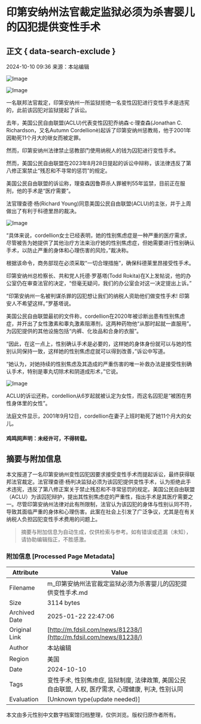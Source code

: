 # 印第安纳州法官裁定监狱必须为杀害婴儿的囚犯提供变性手术

## 正文 { data-search-exclude }


2024-10-10 09:36 来源：本站编辑

![Image](http://www.fdsil.com/file/upload/202409/12/234835891.jpg)

![Image](http://www.fdsil.com/file/upload/202410/09/000103441.jpg)

一名联邦法官裁定，印第安纳州一所监狱拒绝一名变性囚犯进行变性手术是违宪的，此前该囚犯对监狱提起了诉讼。

去年，美国公民自由联盟(ACLU)代表变性囚犯乔纳森·c·理查森(Jonathan C. Richardson，又名Autumn Cordellionè)起诉了印第安纳州惩教局，他于2001年因勒死11个月大的继女而被定罪。

然而，印第安纳州法律禁止惩教部门使用纳税人的钱为囚犯进行变性手术。

然而，美国公民自由联盟在2023年8月28日提起的诉讼中辩称，该法律违反了第八修正案禁止“残忍和不寻常的惩罚”的规定。

美国公民自由联盟的诉讼称，理查森因鲁莽杀人罪被判55年监禁，目前正在服刑，他的手术是“医疗需要”。

法官理查德·杨(Richard Young)同意美国公民自由联盟(ACLU)的主张，并于上周做出了有利于科德里昂的裁决。

![Image](http://www.fdsil.com/file/upload/202410/09/000103431.jpg)

“具体来说，cordellion女士已经表明，她的性别焦虑症是一种严重的医疗需求，尽管被告为她提供了其他治疗方法来治疗她的性别焦虑症，但她需要进行性别确认手术，以防止严重的身体和心理伤害的风险，”裁决称。

根据该命令，商务部现在必须采取“一切合理措施”，确保科德莱里昂接受性手术。

印第安纳州总检察长、共和党人托德·罗基塔(Todd Rokita)在X上发帖说，他的办公室仍在审查法官的决定，“但毫无疑问，我们的办公室会对这一决定提出上诉。”

“印第安纳州一名被判谋杀罪的囚犯想让我们的纳税人资助他们做变性手术! 印第安人不希望这样。”罗基塔说。

美国公民自由联盟最初的文件称，cordellion在2020年被诊断出患有性别焦虑症，并开出了女性激素和睾丸激素阻滞剂，这两种药物他“从那时起就一直服用”。为囚犯提供的其他设施包括“内裤、化妆品和合身的衣服”。

“因此，在这一点上，性别确认手术是必要的，这样她的身体身份就可以与她的性别认同保持一致，这样她的性别焦虑症就可以得到改善，”诉讼中写道。

“她认为，对她持续的性别焦虑及其造成的严重伤害的唯一补救办法是接受性别确认手术，特别是睾丸切除术和阴道成形术，”它说。

![Image](http://www.fdsil.com/file/upload/202410/09/000103571.jpg)

ACLU的诉讼还称，cordellion从6岁起就被认定为女性，而这名囚犯是“被困在男性身体里的女性”。

法庭文件显示，2001年9月12日，cordellion在妻子上班时勒死了她11个月大的女儿。

#### 鸡鸣网声明：未经许可，不得转载。
<!-- tcd_original_link http://m.fdsil.com/news/81238/ -->


## 摘要与附加信息

<!-- tcd_abstract -->
本文报道了一名印第安纳州变性囚犯因要求接受变性手术而提起诉讼，最终获得联邦法官裁定。法官理查德·杨判决监狱必须为该囚犯提供变性手术，认为拒绝此手术违宪，违反了第八修正案关于禁止残忍和不寻常惩罚的规定。美国公民自由联盟（ACLU）为该囚犯辩护，提出其性别焦虑症的严重性，指出手术是其医疗需要之一。尽管印第安纳州法律对此有所限制，法官认为该囚犯的身体与性别认同不符，导致其面临严重的身体和心理伤害。此案在社会上引发了广泛争议，尤其是在有关纳税人负担囚犯变性手术费用的问题上。
<!-- tcd_abstract_end -->

> 摘要与附加信息为自动生成，仅供检索与参考。如有错误或遗漏（未知），请协助编辑指正，不胜感激。

### 附加信息 [Processed Page Metadata]

| Attribute       | Value                                  |
|-----------------|----------------------------------------|
| Filename        | m_印第安纳州法官裁定监狱必须为杀害婴儿的囚犯提供变性手术.md                             |
| Size            | 3114 bytes                           |
| Archived Date   | 2025-01-22 22:47:06                             |
| Original Link   | [http://m.fdsil.com/news/81238/](http://m.fdsil.com/news/81238/)                       |
| Author          | 本站编辑                               |
| Region          | 美国                               |
| Date            | 2024-10-10                                 |
| Tags            | 变性手术, 性别焦虑症, 监狱制度, 法律政策, 美国公民自由联盟, 人权, 医疗需求, 心理健康, 判决, 性别认同                                 |
| Evaluation            | [Unknown type(update needed)]                                 |
<!-- tcd_table_end -->

本文由多元性别中文数字档案馆归档整理，仅供浏览。版权归原作者所有。
